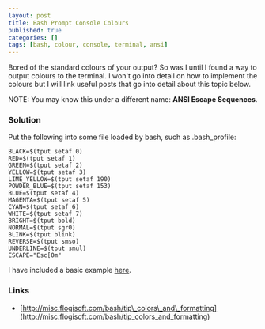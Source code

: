 ```yaml
---
layout: post
title: Bash Prompt Console Colours
published: true
categories: []
tags: [bash, colour, console, terminal, ansi]
---
```

Bored of the standard colours of your output? So was I until I found a way to output colours to the terminal. I won't go into detail on how to implement the colours but I will link useful posts that go into detail about this topic below.

NOTE: You may know this under a different name: **ANSI Escape Sequences**.

### Solution

Put the following into some file loaded by bash, such as .bash_profile:

```
BLACK=$(tput setaf 0)
RED=$(tput setaf 1)
GREEN=$(tput setaf 2)
YELLOW=$(tput setaf 3)
LIME_YELLOW=$(tput setaf 190)
POWDER_BLUE=$(tput setaf 153)
BLUE=$(tput setaf 4)
MAGENTA=$(tput setaf 5)
CYAN=$(tput setaf 6)
WHITE=$(tput setaf 7)
BRIGHT=$(tput bold)
NORMAL=$(tput sgr0)
BLINK=$(tput blink)
REVERSE=$(tput smso)
UNDERLINE=$(tput smul)
ESCAPE="Esc[0m"
```

I have included a basic example [here](http://blog.shaydesdsgn.com/handy-git-tips/).

### Links

- [http://misc.flogisoft.com/bash/tip\_colors\_and\_formatting](http://misc.flogisoft.com/bash/tip_colors_and_formatting)
